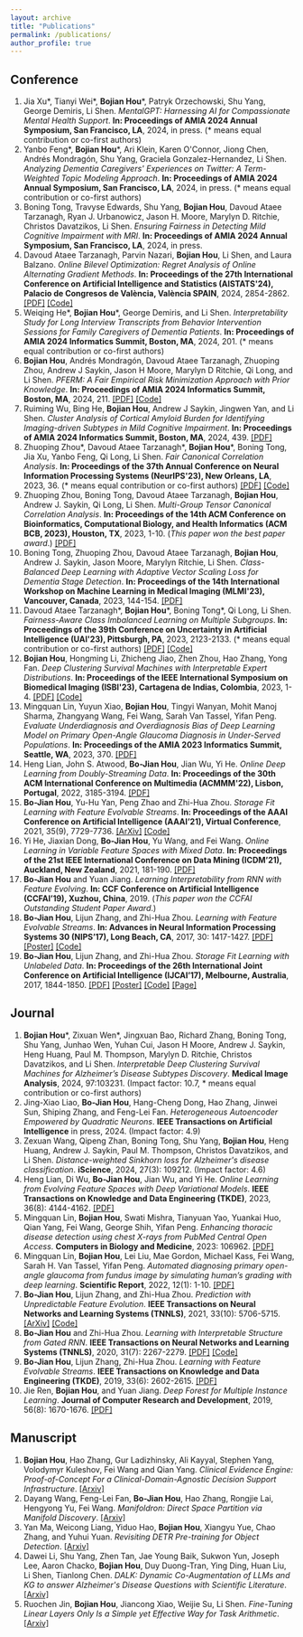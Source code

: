 ```yaml
---
layout: archive
title: "Publications"
permalink: /publications/
author_profile: true
---
```


<!-- {% if author.googlescholar %}
  You can also find my articles on <u><a href="{{author.googlescholar}}">my Google Scholar profile</a>.</u>
{% endif %}

{% include base_path %}

{% for post in site.publications reversed %}
  {% include archive-single.html %}
{% endfor %} -->

## Conference

1. Jia Xu\*, Tianyi Wei\*, **Bojian Hou**\*, Patryk Orzechowski, Shu Yang, George Demiris, Li Shen. _MentalGPT: Harnessing AI for Compassionate Mental Health Support_. **In: Proceedings of AMIA 2024 Annual Symposium, San Francisco, LA**, 2024, in press. (* means equal contribution or co-first authors) 
1. Yanbo Feng\*, **Bojian Hou**\*, Ari Klein, Karen O'Connor, Jiong Chen, Andrés Mondragón, Shu Yang, Graciela Gonzalez-Hernandez, Li Shen. _Analyzing Dementia Caregivers' Experiences on Twitter: A Term-Weighted Topic Modeling Approach_. **In: Proceedings of AMIA 2024 Annual Symposium, San Francisco, LA**, 2024, in press. (* means equal contribution or co-first authors) 
1. Boning Tong, Travyse Edwards, Shu Yang, **Bojian Hou**, Davoud Ataee Tarzanagh, Ryan J. Urbanowicz, Jason H. Moore, Marylyn D. Ritchie, Christos Davatzikos, Li Shen. _Ensuring Fairness in Detecting Mild Cognitive Impairment with MRI_. **In: Proceedings of AMIA 2024 Annual Symposium, San Francisco, LA**, 2024, in press.
1. Davoud Ataee Tarzanagh, Parvin Nazari, **Bojian Hou**, Li Shen, and Laura Balzano. _Online Bilevel Optimization: Regret Analysis of Online Alternating Gradient Methods_. **In: Proceedings of the 27th International Conference on Artificial Intelligence and Statistics (AISTATS'24), Palacio de Congresos de València, València SPAIN**, 2024, 2854-2862. [[PDF]](chrome-extension://efaidnbmnnnibpcajpcglclefindmkaj/https://arxiv.org/pdf/2207.02829) [[Code]](https://github.com/BojianHou/OAGD)
1. Weiqing He\*, **Bojian Hou**\*, George Demiris, and Li Shen. _Interpretability Study for Long Interview Transcripts from Behavior Intervention Sessions for Family Caregivers of Dementia Patients_. **In: Proceedings of AMIA 2024 Informatics Summit, Boston, MA**, 2024, 201. (* means equal contribution or co-first authors) 
1. **Bojian Hou**, Andrés Mondragón, Davoud Ataee Tarzanagh, Zhuoping Zhou, Andrew J Saykin, Jason H Moore, Marylyn D Ritchie, Qi Long, and Li Shen. _PFERM: A Fair Empirical Risk Minimization Approach with Prior Knowledge_. **In: Proceedings of AMIA 2024 Informatics Summit, Boston, MA**, 2024, 211. [[PDF]](https://www.ncbi.nlm.nih.gov/pmc/articles/PMC11141835/pdf/2420.pdf) [[Code]](https://github.com/BojianHou/PFERM)
1. Ruiming Wu, Bing He, **Bojian Hou**, Andrew J Saykin, Jingwen Yan, and Li Shen. _Cluster Analysis of Cortical Amyloid Burden for Identifying Imaging-driven Subtypes in Mild Cognitive Impairment_. **In: Proceedings of AMIA 2024 Informatics Summit, Boston, MA**, 2024, 439. [[PDF]](https://www.ncbi.nlm.nih.gov/pmc/articles/PMC11141862/pdf/2297.pdf)
1. Zhuoping Zhou\*, Davoud Ataee Tarzanagh\*, **Bojian Hou**\*, Boning Tong, Jia Xu, Yanbo Feng, Qi Long, Li Shen. _Fair Canonical Correlation Analysis_. **In: Proceedings of the 37th Annual Conference on Neural Information Processing Systems (NeurIPS'23), New Orleans, LA**, 2023, 36. (\* means equal contribution or co-first authors) [[PDF]](https://arxiv.org/pdf/2309.15809.pdf) [[Code]](https://github.com/PennShenLab/Fair_CCA)
1. Zhuoping Zhou, Boning Tong, Davoud Ataee Tarzanagh, **Bojian Hou**, Andrew J. Saykin, Qi Long, Li Shen. _Multi-Group Tensor Canonical Correlation Analysis_. **In: Proceedings of the 14th ACM Conference on Bioinformatics, Computational Biology, and Health Informatics (ACM BCB, 2023), Houston, TX**, 2023, 1-10. (_This paper won the best paper award_.) [[PDF]](https://dl.acm.org/doi/pdf/10.1145/3584371.3612962?casa_token=zqD3UBeXedgAAAAA:WSiqIC3wZ9LR2tda9UBiAAayDZKq_NlZiWgh6zYeGJLjgCMHSgC98pAUF-RTVEuTB5Hf8vryXnCJGQ)
1. Boning Tong, Zhuoping Zhou, Davoud Ataee Tarzanagh, **Bojian Hou**, Andrew J. Saykin, Jason Moore, Marylyn Ritchie, Li Shen. _Class-Balanced Deep Learning with Adaptive Vector Scaling Loss for Dementia Stage Detection_. **In: Proceedings of the 14th International Workshop on Machine Learning in Medical Imaging (MLMI'23), Vancouver, Canada**, 2023, 144-154. [[PDF]](https://link.springer.com/chapter/10.1007/978-3-031-45676-3_15)
1. Davoud Ataee Tarzanagh\*, **Bojian Hou**\*, Boning Tong\*, Qi Long, Li Shen. _Fairness-Aware Class Imbalanced Learning on Multiple Subgroups_. **In: Proceedings of the 39th Conference on Uncertainty in Artificial Intelligence (UAI'23), Pittsburgh, PA**, 2023, 2123-2133. (\* means equal contribution or co-first authors) [[PDF]](https://proceedings.mlr.press/v216/tarzanagh23a/tarzanagh23a.pdf) [[Code]](https://github.com/PennShenLab/FACIMS)
1. **Bojian Hou**, Hongming Li, Zhicheng Jiao, Zhen Zhou, Hao Zhang, Yong Fan. _Deep Clustering Survival Machines with Interpretable Expert Distributions_. **In: Proceedings of the IEEE International Symposium on Biomedical Imaging (ISBI'23), Cartagena de Indias, Colombia**, 2023, 1-4. [[PDF]](https://arxiv.org/pdf/2301.11826.pdf) [[Code]](https://github.com/BojianHou/DCSM)
1. Mingquan Lin, Yuyun Xiao, **Bojian Hou**, Tingyi Wanyan, Mohit Manoj Sharma, Zhangyang Wang, Fei Wang, Sarah Van Tassel, Yifan Peng. _Evaluate Underdiagnosis and Overdiagnosis Bias of Deep Learning Model on Primary Open-Angle Glaucoma Diagnosis in Under-Served Populations_. **In: Proceedings of the AMIA 2023 Informatics Summit, Seattle, WA**, 2023, 370. [[PDF]](https://bojianhou.github.io/files/glaucoma_bias.pdf)
1. Heng Lian, John S. Atwood, **Bo-Jian Hou**, Jian Wu, Yi He. _Online Deep Learning from Doubly-Streaming Data_. **In: Proceedings of the 30th ACM International Conference on Multimedia (ACMMM'22), Lisbon, Portugal**, 2022, 3185-3194. [[PDF]](https://dl.acm.org/doi/pdf/10.1145/3503161.3548355)
1. **Bo-Jian Hou**, Yu-Hu Yan, Peng Zhao and Zhi-Hua Zhou. _Storage Fit Learning with Feature Evolvable Streams_. **In: Proceedings of the AAAI Conference on Artificial Intelligence (AAAI’21), Virtual Conference**, 2021, 35(9), 7729-7736. [[ArXiv]](https://arxiv.org/abs/2007.11280) [[Code]](https://www.lamda.nju.edu.cn/code_SF2EL.ashx)
1. Yi He, Jiaxian Dong, **Bo-Jian Hou**, Yu Wang, and Fei Wang. _Online Learning in Variable Feature Spaces with Mixed Data_. **In: Proceedings of the 21st IEEE International Conference on Data Mining (ICDM’21), Auckland, New Zealand**, 2021, 181-190. [[PDF]](https://bojianhou.github.io/files/OVFM.pdf)
1. **Bo-Jian Hou** and Yuan Jiang. _Learning Interpretability from RNN with Feature Evolving_. **In: CCF Conference on Artificial Intelligence (CCFAI’19), Xuzhou, China**, 2019. (_This paper won the CCFAI Outstanding Student Paper Award_.)
1. **Bo-Jian Hou**, Lijun Zhang, and Zhi-Hua Zhou. _Learning with Feature Evolvable Streams_. **In: Advances in Neural Information Processing Systems 30 (NIPS’17), Long Beach, CA**, 2017, 30: 1417-1427. [[PDF]](https://bojianhou.github.io/files/FESL.pdf) [[Poster]](https://bojianhou.github.io/files/FESL-poster.pdf) [[Code]](https://www.lamda.nju.edu.cn/code_FESL.ashx)
1. **Bo-Jian Hou**, Lijun Zhang, and Zhi-Hua Zhou. _Storage Fit Learning with Unlabeled Data_. **In: Proceedings of the 26th International Joint Conference on Artificial Intelligence (IJCAI’17), Melbourne, Australia**, 2017, 1844-1850. [[PDF]](https://bojianhou.github.io/files/SFL.pdf) [[Poster]](https://bojianhou.github.io/files/SFL-poster.pdf) [[Code]](https://www.lamda.nju.edu.cn/code_SFL.ashx) [[Page]](https://bojianhou.github.io/publication/2017-SFL-IJCAI)




## Journal
1. **Bojian Hou**\*, Zixuan Wen\*, Jingxuan Bao, Richard Zhang, Boning Tong, Shu Yang, Junhao Wen, Yuhan Cui, Jason H Moore, Andrew J. Saykin, Heng Huang, Paul M. Thompson, Marylyn D. Ritchie, Christos Davatzikos, and Li Shen. _Interpretable Deep Clustering Survival Machines for Alzheimer’s Disease Subtypes Discovery_. **Medical Image Analysis**, 2024, 97:103231. (Impact factor: 10.7, * means equal contribution or co-first authors)
1. Jing-Xiao Liao, **Bo-Jian Hou**, Hang-Cheng Dong, Hao Zhang, Jinwei Sun, Shiping Zhang, and Feng-Lei Fan. _Heterogeneous Autoencoder Empowered by Quadratic Neurons_. **IEEE Transactions on Artificial Intelligence** in press, 2024. (Impact factor: 4.9)
1. Zexuan Wang, Qipeng Zhan, Boning Tong, Shu Yang, **Bojian Hou**, Heng Huang, Andrew J. Saykin, Paul M. Thompson, Christos Davatzikos, and Li Shen. _Distance-weighted Sinkhorn loss for Alzheimer's disease classification_. **iScience**, 2024, 27(3): 109212. (Impact factor: 4.6)
1. Heng Lian, Di Wu, **Bo-Jian Hou**, Jian Wu, and Yi He. _Online Learning from Evolving Feature Spaces with Deep Variational Models_. **IEEE Transactions on Knowledge and Data Engineering (TKDE)**, 2023, 36(8): 4144-4162. [[PDF]](https://bojianhou.github.io/files/OLD3S.pdf)
1. Mingquan Lin, **Bojian Hou**, Swati Mishra, Tianyuan Yao, Yuankai Huo, Qian Yang, Fei Wang, George Shih, Yifan Peng. _Enhancing thoracic disease detection using chest X-rays from PubMed Central Open Access_. **Computers in Biology and Medicine**, 2023: 106962. [[PDF]](https://bojianhou.github.io/files/pubmed.pdf)
1. Mingquan Lin, **Bojian Hou**, Lei Liu, Mae Gordon, Michael Kass, Fei Wang, Sarah H. Van Tassel, Yifan Peng. _Automated diagnosing primary open-angle glaucoma from fundus image by simulating human’s grading with deep learning_. **Scientific Report**, 2022, 12(1): 1-10. [[PDF]](https://bojianhou.github.io/files/glaucoma.pdf)
1. **Bo-Jian Hou**, Lijun Zhang, and Zhi-Hua Zhou. _Prediction with Unpredictable Feature Evolution_. **IEEE Transactions on Neural Networks and Learning Systems (TNNLS)**, 2021, 33(10): 5706-5715. [[ArXiv]](https://arxiv.org/abs/1904.12171) [[Code]](https://www.lamda.nju.edu.cn/code_PUFE.ashx)
1. **Bo-Jian Hou** and Zhi-Hua Zhou. _Learning with Interpretable Structure from Gated RNN_. **IEEE Transactions on Neural Networks and Learning Systems (TNNLS)**, 2020, 31(7): 2267-2279. [[PDF]](https://bojianhou.github.io/files/LISOR.pdf) [[Code]](https://www.lamda.nju.edu.cn/code_LISOR.ashx)
1. **Bo-Jian Hou**, Lijun Zhang, Zhi-Hua Zhou. _Learning with Feature Evolvable Streams_. **IEEE Transactions on Knowledge and Data Engineering (TKDE)**, 2019, 33(6): 2602-2615. [[PDF]](https://bojianhou.github.io/files/FESL-tkde.pdf)
1. Jie Ren, **Bojian Hou**, and Yuan Jiang. _Deep Forest for Multiple Instance Learning_. **Journal of Computer Research and Development**, 2019, 56(8): 1670-1676. [[PDF]](https://bojianhou.github.io/files/MIDF.pdf)



## Manuscript
1. **Bojian Hou**, Hao Zhang, Gur Ladizhinsky, Ali Kayyal, Stephen Yang, Volodymyr Kuleshov, Fei Wang and Qian Yang. _Clinical Evidence Engine: Proof-of-Concept For a Clinical-Domain-Agnostic Decision Support Infrastructure_. [[Arxiv]](https://arxiv.org/abs/2111.00621)
1. Dayang Wang, Feng-Lei Fan, **Bo-Jian Hou**, Hao Zhang, Rongjie Lai, Hengyong Yu, Fei Wang. _Manifoldron: Direct Space Partition via Manifold Discovery_. [[Arxiv]](https://arxiv.org/abs/2201.05279)
1. Yan Ma, Weicong Liang, Yiduo Hao, **Bojian Hou**, Xiangyu Yue, Chao Zhang, and Yuhui Yuan. _Revisiting DETR Pre-training for Object Detection_. [[Arxiv]](https://arxiv.org/abs/2308.01300)
1. Dawei Li, Shu Yang, Zhen Tan, Jae Young Baik, Sukwon Yun, Joseph Lee, Aaron Chacko, **Bojian Hou**, Duy Duong-Tran, Ying Ding, Huan Liu, Li Shen, Tianlong Chen. _DALK: Dynamic Co-Augmentation of LLMs and KG to answer Alzheimer's Disease Questions with Scientific Literature_. [[Arxiv]](https://arxiv.org/abs/2405.04819)
1. Ruochen Jin, **Bojian Hou**, Jiancong Xiao, Weijie Su, Li Shen. _Fine-Tuning Linear Layers Only Is a Simple yet Effective Way for Task Arithmetic_. [[Arxiv]](https://arxiv.org/abs/2407.07089)

<!--1. **Bo-Jian Hou**, Yu-Cheng He, Mengshuo Wang, Wei-Wei Tu, Isabelle Guyon, and Qiang Yang. _Environment Learning for Decision Optimization: A Survey_. Submitted to **IEEE Transactions on Knowledge and Data Engineering (TKDE)**.-->

